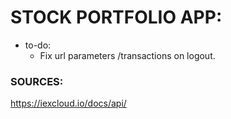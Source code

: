 # STOCK PORTFOLIO APP:

- to-do:
  - Fix url parameters /transactions on logout.

### SOURCES:
https://iexcloud.io/docs/api/